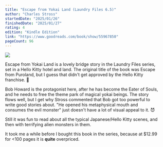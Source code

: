 ```yaml
---
title: "Escape from Yokai Land (Laundry Files 6.5)"
author: "Charles Stross"
startedDate: "2025/01/26"
finishedDate: "2025/01/27"
rating: 4
edition: "Kindle Edition"
link: "https://www.goodreads.com/book/show/55967850"
pageCount: 96
---
```


![](https://images-na.ssl-images-amazon.com/images/S/compressed.photo.goodreads.com/books/1638200979i/55967850.jpg)

Escape from Yokai Land  is a lovely bridge story in the Laundry Files series, set in a Hello Kitty hotel and land. The original title of the book was Escape from Puroland, but I guess that didn't get approved by the Hello Kitty franchise. 🤷

Bob Howard is the protagonist here, after he has become the Eater of Souls, and he needs to free the theme park of magical yokai beings. The story flows well, but I get why Stross commented that Bob got too powerful to write good stories about. "He opened his metaphysical mouth and consumes the evil monster" just doesn't have a lot of visual appeal to it. 😈

Still it was fun to read about all the typical Japanese/Hello Kitty scenes, and then with terrifying alien monsters in them.

It took me a while before I bought this book in the series, because at $12.99 for <100 pages it is **quite** overpriced.
